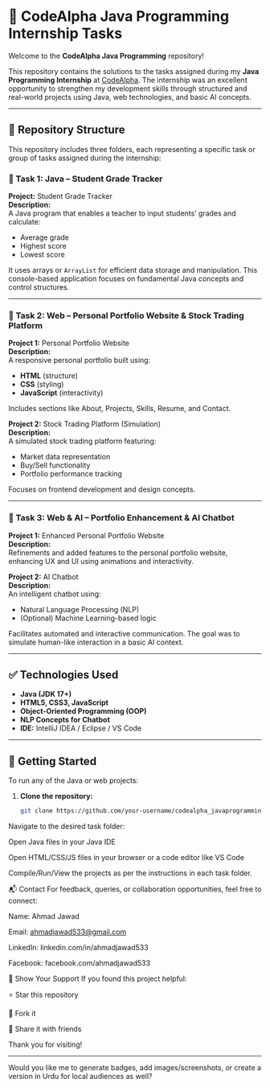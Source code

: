 # 🚀 CodeAlpha Java Programming Internship Tasks

Welcome to the **CodeAlpha Java Programming** repository!

This repository contains the solutions to the tasks assigned during my **Java Programming Internship** at [CodeAlpha](https://codealpha.tech/). The internship was an excellent opportunity to strengthen my development skills through structured and real-world projects using Java, web technologies, and basic AI concepts.

---

## 📁 Repository Structure

This repository includes three folders, each representing a specific task or group of tasks assigned during the internship:


### 📌 Task 1: Java – Student Grade Tracker

**Project:** Student Grade Tracker  
**Description:**  
A Java program that enables a teacher to input students’ grades and calculate:
- Average grade
- Highest score
- Lowest score

It uses arrays or `ArrayList` for efficient data storage and manipulation. This console-based application focuses on fundamental Java concepts and control structures.

---

### 📌 Task 2: Web – Personal Portfolio Website & Stock Trading Platform

**Project 1:** Personal Portfolio Website  
**Description:**  
A responsive personal portfolio built using:
- **HTML** (structure)
- **CSS** (styling)
- **JavaScript** (interactivity)

Includes sections like About, Projects, Skills, Resume, and Contact.

**Project 2:** Stock Trading Platform (Simulation)  
**Description:**  
A simulated stock trading platform featuring:
- Market data representation
- Buy/Sell functionality
- Portfolio performance tracking

Focuses on frontend development and design concepts.

---

### 📌 Task 3: Web & AI – Portfolio Enhancement & AI Chatbot

**Project 1:** Enhanced Personal Portfolio Website  
**Description:**  
Refinements and added features to the personal portfolio website, enhancing UX and UI using animations and interactivity.

**Project 2:** AI Chatbot  
**Description:**  
An intelligent chatbot using:
- Natural Language Processing (NLP)
- (Optional) Machine Learning-based logic

Facilitates automated and interactive communication. The goal was to simulate human-like interaction in a basic AI context.

---

## ✅ Technologies Used

- **Java (JDK 17+)**
- **HTML5, CSS3, JavaScript**
- **Object-Oriented Programming (OOP)**
- **NLP Concepts for Chatbot**
- **IDE:** IntelliJ IDEA / Eclipse / VS Code

---

## 🚀 Getting Started

To run any of the Java or web projects:

1. **Clone the repository:**
   ```bash
   git clone https://github.com/your-username/codealpha_javaprogramming.git
Navigate to the desired task folder:

Open Java files in your Java IDE

Open HTML/CSS/JS files in your browser or a code editor like VS Code

Compile/Run/View the projects as per the instructions in each task folder.

📬 Contact
For feedback, queries, or collaboration opportunities, feel free to connect:

Name: Ahmad Jawad

Email: ahmadjawad533@gmail.com

LinkedIn: linkedin.com/in/ahmadjawad533

Facebook: facebook.com/ahmadjawad533

🌟 Show Your Support
If you found this project helpful:

⭐ Star this repository

🍴 Fork it

🔁 Share it with friends

Thank you for visiting! 

---

Would you like me to generate badges, add images/screenshots, or create a version in Urdu for local audiences as well?
